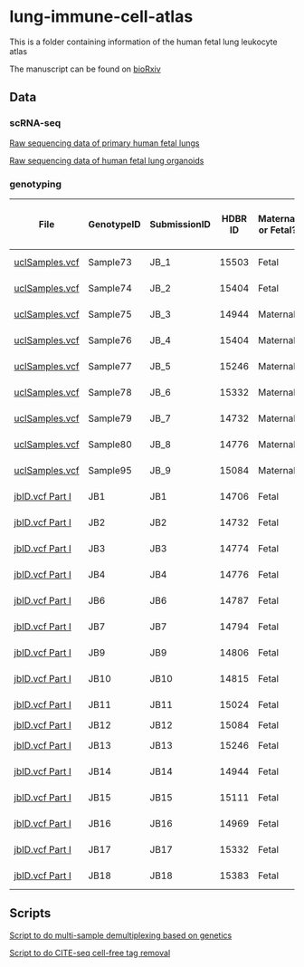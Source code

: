 # lung-immune-cell-atlas
This is a folder containing information of the human fetal lung leukocyte atlas

The manuscript can be found on [bioRxiv](https://www.biorxiv.org/content/10.1101/2022.12.13.519713v1.abstract)

## Data

### scRNA-seq

[Raw sequencing data of primary human fetal lungs](https://www.ebi.ac.uk/biostudies/arrayexpress/studies/E-MTAB-11528)

[Raw sequencing data of human fetal lung organoids]()

### genotyping

| File           | GenotypeID | SubmissionID | HDBR ID    | Maternal or Fetal? | Corresponding scRNAseq Sample ID | Age of Fetus | Gender of Fetus: M/F |
| -------------- | ---------- | ------------ | ---------- | ------------------ | -------------------------------- | ------------ | -------------------- |
| [uclSamples.vcf](https://github.com/Teichlab/lung-immune-cell-atlas/blob/main/jbID.vcf.zip) | Sample73   | JB_1         | 15503 | Fetal              | FL17-C and FL18                  | 9 pcw        | M                    |
| [uclSamples.vcf](https://github.com/Teichlab/lung-immune-cell-atlas/blob/main/jbID.vcf.zip) | Sample74   | JB_2         | 15404 | Fetal              | FL17-C                           | 9 pcw        | F                    |
| [uclSamples.vcf](https://github.com/Teichlab/lung-immune-cell-atlas/blob/main/jbID.vcf.zip) | Sample75   | JB_3         | 14944 | Maternal           | FL14                             | 9 pcw        | F                    |
| [uclSamples.vcf](https://github.com/Teichlab/lung-immune-cell-atlas/blob/main/jbID.vcf.zip) | Sample76   | JB_4         | 15404 | Maternal           | FL17-C                           | 9 pcw        | F                    |
| [uclSamples.vcf](https://github.com/Teichlab/lung-immune-cell-atlas/blob/main/jbID.vcf.zip) | Sample77   | JB_5         | 15246 | Maternal           | FL6 and FL7-C                    | 20 pcw       | M                    |
| [uclSamples.vcf](https://github.com/Teichlab/lung-immune-cell-atlas/blob/main/jbID.vcf.zip) | Sample78   | JB_6         | 15332 | Maternal           | FL16-C                           | 12 pcw       | M                    |
| [uclSamples.vcf](https://github.com/Teichlab/lung-immune-cell-atlas/blob/main/jbID.vcf.zip) | Sample79   | JB_7         | 14732 | Maternal           | FL1 and FL15-C                   | 12 pcw       | M                    |
| [uclSamples.vcf](https://github.com/Teichlab/lung-immune-cell-atlas/blob/main/jbID.vcf.zip) | Sample80   | JB_8         | 14776 | Maternal           | FL5 and FL15-C                   | 12 pcw       | F                    |
| [uclSamples.vcf](https://github.com/Teichlab/lung-immune-cell-atlas/blob/main/jbID.vcf.zip) | Sample95   | JB_9         | 15084 | Maternal           | FL13                             | 8 pcw        | M                    |
| [jbID.vcf Part I](https://github.com/Teichlab/lung-immune-cell-atlas/blob/main/jbID.vcf.zip)       | JB1        | JB1          | 14706 | Fetal              | FL2                              | 20 pcw       | F                    |
| [jbID.vcf Part I](https://github.com/Teichlab/lung-immune-cell-atlas/blob/main/jbID.vcf.zip)       | JB2        | JB2          | 14732 | Fetal              | FL1 and FL15-C                   | 12 pcw       | M                    |
| [jbID.vcf Part I](https://github.com/Teichlab/lung-immune-cell-atlas/blob/main/jbID.vcf.zip)       | JB3        | JB3          | 14774 | Fetal              | FL6 and FL7-C                    | 20 pcw       | F                    |
| [jbID.vcf Part I](https://github.com/Teichlab/lung-immune-cell-atlas/blob/main/jbID.vcf.zip)       | JB4        | JB4          | 14776 | Fetal              | FL5 and FL15-C                   | 12 pcw       | F                    |
| [jbID.vcf Part I](https://github.com/Teichlab/lung-immune-cell-atlas/blob/main/jbID.vcf.zip)       | JB6        | JB6          | 14787 | Fetal              | FL8 and FL15-C                   | 20 pcw       | M                    |
| [jbID.vcf Part I](https://github.com/Teichlab/lung-immune-cell-atlas/blob/main/jbID.vcf.zip)       | JB7        | JB7          | 14794 | Fetal              | FL4 and FL15-C                   | 12 pcw       | F                    |
| [jbID.vcf Part I](https://github.com/Teichlab/lung-immune-cell-atlas/blob/main/jbID.vcf.zip)       | JB9        | JB9          | 14806 | Fetal              | FL3 and FL15-C                   | 20 pcw       | F                    |
| [jbID.vcf Part I](https://github.com/Teichlab/lung-immune-cell-atlas/blob/main/jbID.vcf.zip)       | JB10       | JB10         | 14815 | Fetal              | FL10 and FL11                    | 12 pcw       | M                    |
| [jbID.vcf Part I](https://github.com/Teichlab/lung-immune-cell-atlas/blob/main/jbID.vcf.zip)       | JB11       | JB11         | 15024 | Fetal              | FL9 and FL15-C                   | 20 pcw       | F                    |
| [jbID.vcf Part I](https://github.com/Teichlab/lung-immune-cell-atlas/blob/main/jbID.vcf.zip)       | JB12       | JB12         | 15084 | Fetal              | FL13                             | CS23         | M                    |
| [jbID.vcf Part I](https://github.com/Teichlab/lung-immune-cell-atlas/blob/main/jbID.vcf.zip)       | JB13       | JB13         | 15246 | Fetal              | FL6 and FL7-C                    | 20 pcw       | M                    |
| [jbID.vcf Part I](https://github.com/Teichlab/lung-immune-cell-atlas/blob/main/jbID.vcf.zip)       | JB14       | JB14         | 14944 | Fetal              | FL14                             | 9 pcw        | F                    |
| [jbID.vcf Part I](https://github.com/Teichlab/lung-immune-cell-atlas/blob/main/jbID.vcf.zip)       | JB15       | JB15         | 15111 | Fetal              | FL12                             | 9 pcw        | M                    |
| [jbID.vcf Part I](https://github.com/Teichlab/lung-immune-cell-atlas/blob/main/jbID.vcf.zip)       | JB16       | JB16         | 14969 | Fetal              | FL13                             | 8 pcw        | F                    |
| [jbID.vcf Part I](https://github.com/Teichlab/lung-immune-cell-atlas/blob/main/jbID.vcf.zip)       | JB17       | JB17         | 15332 | Fetal              | FL16-C                           | 12 pcw       | M                    |
| [jbID.vcf Part I](https://github.com/Teichlab/lung-immune-cell-atlas/blob/main/jbID.vcf.zip)       | JB18       | JB18         | 15383 | Fetal              | FL16-C                           | 20 pcw       | M                    |
## Scripts

[Script to do multi-sample demultiplexing based on genetics]()

[Script to do CITE-seq cell-free tag removal](https://github.com/Teichlab/mapcloud/blob/master/scripts/citeseq/soupx.R)
